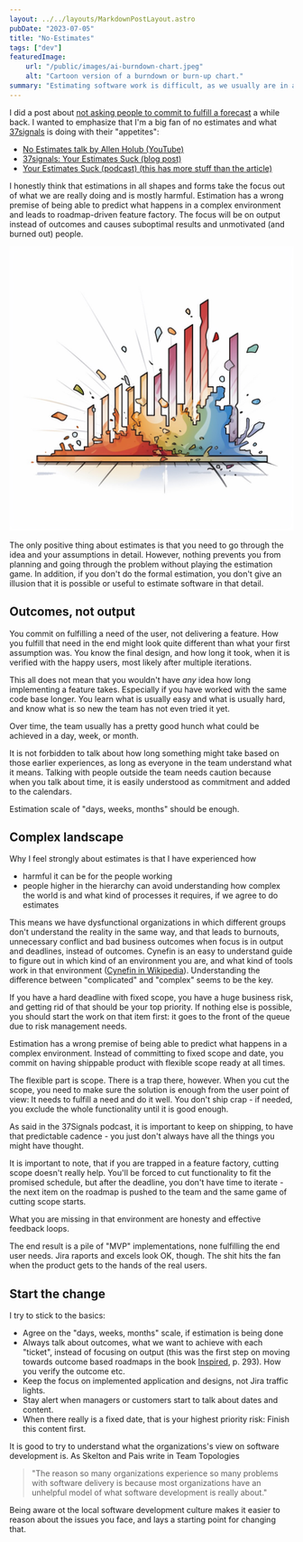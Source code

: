 ```yaml
---
layout: ../../layouts/MarkdownPostLayout.astro
pubDate: "2023-07-05"
title: "No-Estimates"
tags: ["dev"]
featuredImage: 
    url: "/public/images/ai-burndown-chart.jpeg"
    alt: "Cartoon version of a burndown or burn-up chart."
summary: "Estimating software work is difficult, as we usually are in a complex, not complicated domain, and we know what the solution will look like and how long it took to create, after it has been validated with the end users. Days, weeks, months -scale should be enough for estimation, and if you need more detailed than that, you should probably stop and think why, and how to change that."
---
```

I did a post about [not asking people to commit to fulfill a forecast](https://arttuv.com/writings/commitment-vs-forecast) a while back. I wanted to emphasize that I'm a big fan of no estimates and what [37signals](https://37signals.com) is doing with their "appetites":
- [No Estimates talk by Allen Holub (YouTube)](https://youtu.be/QVBlnCTu9Ms)
- [37signals: Your Estimates Suck (blog post)](https://world.hey.com/dhh/your-estimates-suck-2b9f8445)
- [Your Estimates Suck (podcast) (this has more stuff than the article)](https://37signals.com/podcast/your-estimates-suck/)

I honestly think that estimations in all shapes and forms take the focus out of what we are really doing and is mostly harmful. Estimation has a wrong premise of being able to predict what happens in a complex environment and leads to roadmap-driven feature factory. The focus will be on output instead of outcomes and causes suboptimal results and unmotivated (and burned out) people.

![Cartoon burn-up chart](/public/images/ai-burndown-chart.jpeg "Cartoon burn-up chart (midjourney)")

The only positive thing about estimates is that you need to go through the idea and your assumptions in detail. However, nothing prevents you from planning and going through the problem without playing the estimation game. In addition, if you don't do the formal estimation, you don't give an illusion that it is possible or useful to estimate software in that detail.

## Outcomes, not output

You commit on fulfilling a need of the user, not delivering a feature. How you fulfill that need in the end might look quite different than what your first assumption was. You know the final design, and how long it took, when it is verified with the happy users, most likely after multiple iterations.

This all does not mean that you wouldn't have *any* idea how long implementing a feature takes. Especially if you have worked with the same code base longer. You learn what is usually easy and what is usually hard, and know what is so new the team has not even tried it yet. 

Over time, the team usually has a pretty good hunch what could be achieved in a day, week, or month.

It is not forbidden to talk about how long something might take based on those earlier experiences, as long as everyone in the team understand what it means. Talking with people outside the team needs caution because when you talk about time, it is easily understood as commitment and added to the calendars.

Estimation scale of "days, weeks, months" should be enough.

## Complex landscape

Why I feel strongly about estimates is that I have experienced how
- harmful it can be for the people working
- people higher in the hierarchy can avoid understanding how complex the world is and what kind of processes it requires, if we agree to do estimates

This means we have dysfunctional organizations in which different groups don't understand the reality in the same way, and that leads to burnouts, unnecessary conflict and bad business outcomes when focus is in output and deadlines, instead of outcomes. Cynefin is an easy to understand guide to figure out in which kind of an environment you are, and what kind of tools work in that environment ([Cynefin in Wikipedia](https://en.wikipedia.org/wiki/Cynefin_framework)). Understanding the difference between "complicated" and "complex" seems to be the key.

If you have a hard deadline with fixed scope, you have a huge business risk, and getting rid of that should be your top priority. If nothing else is possible, you should start the work on that item first: it goes to the front of the queue due to risk management needs.

Estimation has a wrong premise of being able to predict what happens in a complex environment. Instead of committing to fixed scope and date, you commit on having shippable product with flexible scope ready at all times.

The flexible part is scope. There is a trap there, however. When you cut the scope, you need to make sure the solution is enough from the user point of view: It needs to fulfill a need and do it well. You don't ship crap - if needed, you exclude the whole functionality until it is good enough. 

As said in the 37Signals podcast, it is important to keep on shipping, to have that predictable cadence - you just don't always have all the things you might have thought.

It is important to note, that if you are trapped in a feature factory, cutting scope doesn't really help. You'll be forced to cut functionality to fit the promised schedule, but after the deadline, you don't have time to iterate - the next item on the roadmap is pushed to the team and the same game of cutting scope starts. 

What you are missing in that environment are honesty and effective feedback loops.

The end result is a pile of "MVP" implementations, none fulfilling the end user needs. Jira raports and excels look OK, though. The shit hits the fan when the product gets to the hands of the real users.

## Start the change

I try to stick to the basics: 
- Agree on the "days, weeks, months" scale, if estimation is being done
- Always talk about outcomes, what we want to achieve with each "ticket", instead of focusing on output (this was the first step on moving towards outcome based roadmaps in the book [Inspired](https://www.svpg.com/books/inspired-how-to-create-tech-products-customers-love-2nd-edition/), p. 293). How you verify the outcome etc.
- Keep the focus on implemented application and designs, not Jira traffic lights. 
- Stay alert when managers or customers start to talk about dates and content. 
- When there really is a fixed date, that is your highest priority risk: Finish this content first.

It is good to try to understand what the organizations's view on software development is. As Skelton and Pais write in Team Topologies
> "The reason so many organizations experience so many problems with software delivery is because most organizations have an unhelpful model of what software development is really about."

Being aware ot the local software development culture makes it easier to reason about the issues you face, and lays a starting point for changing that.